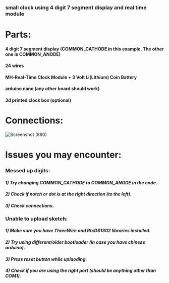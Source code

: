 ### small clock using 4 digit 7 segment display and real time module

# Parts:
#### 4 digit 7 segment display (COMMON_CATHODE in this example. The other one is COMMON_ANODE)<br>
#### 24 wires<br>
#### MH-Real-Time Clock Module + 3 Volt Li(Lithium) Coin Battery<br>
#### arduino nano (any other board should work)<br>
#### 3d printed clock box (optional)

# Connections:

![Screenshot (880)](https://github.com/Y3llow45/small-clock-arduino/assets/68009977/0d6dfb67-5a85-4130-a51f-ee9f318e2c67)

# Issues you may encounter: 

### __Messed up digits:__
#### *1)   Try changing COMMON_CATHODE to COMMON_ANODE in the code.*<br>
#### *2)   Check if notch or dot is at the right direction (to the left).*<br>
#### *3)   Check connections.*<br>

### __Unable to upload sketch:__
#### *1)   Make sure you have ThreeWire and RtcDS1302 libraries installed.*<br>
#### *2)   Try using different/older bootloader (in case you have chinese arduino).*<br>
#### *3)   Press reset button while uplaoding.*<br>
#### *4)   Check if you are using the right port (should be anything other than COM1).*<br>
